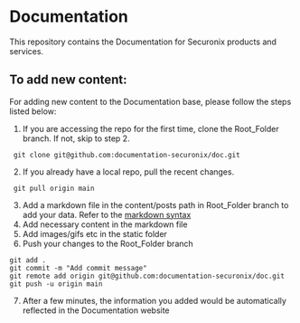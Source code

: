 # Documentation

This repository contains the Documentation for Securonix products and services.

## To add new content:

For adding new content to the Documentation base, please follow the steps listed below:

1. If you are accessing the repo for the first time, clone the Root_Folder branch. If not, skip to step 2.
<pre><code> git clone git@github.com:documentation-securonix/doc.git
</code></pre>
2. If you already have a local repo, pull the recent changes. 
<pre><code> git pull origin main
</code></pre>
3. Add a markdown file in the content/posts path in Root_Folder branch to add your data. Refer to the [markdown syntax]
4. Add necessary content in the markdown file
5. Add images/gifs etc in the static folder
6. Push your changes to the Root_Folder branch
<pre><code>git add .
git commit -m "Add commit message"
git remote add origin git@github.com:documentation-securonix/doc.git
git push -u origin main
</code></pre>
7. After a few minutes, the information you added would be automatically reflected in the Documentation website

[markdown syntax]: https://github.com/adam-p/markdown-here/wiki/Markdown-Cheatsheet
